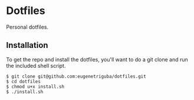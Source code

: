 # Dotfiles

Personal dotfiles.

## Installation


To get the repo and install the dotfiles, you'll want to do a git clone and run the included shell script.

```
$ git clone git@github.com:eugenetriguba/dotfiles.git
$ cd dotfiles
$ chmod u+x install.sh
$ ./install.sh
```
